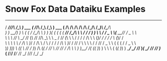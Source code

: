 # Snow Fox Data Dataiku Examples

 ______  __   __     _____     _      _      _____   _____    __  __     _____     _____    _______    _____    
/ ____/\/_/\ /\_\   ) ___ (   /_/\  /\_\   /\_____\ ) ___ ( /\  /\  /\  /\ __/\   /\___/\ /\_______)\ /\___/\   
) ) __\/) ) \ ( (  / /\_/\ \  ) ) )( ( (  ( (  ___// /\_/\ \\ \ \/ / /  ) )  \ \ / / _ \ \\(___  __\// / _ \ \  
 \ \ \ /_/   \ \_\/ /_/ (_\ \/_/ //\\ \_\  \ \ \_ / /_/ (_\ \\ \  / /  / / /\ \ \\ \(_)/ /  / / /    \ \(_)/ /  
 _\ \ \\ \ \   / /\ \ )_/ / /\ \ /  \ / /  / / /_\\ \ )_/ / // /  \ \  \ \ \/ / // / _ \ \ ( ( (     / / _ \ \  
)____) ))_) \ (_(  \ \/_\/ /  )_) /\ (_(  / /____/ \ \/_\/ // / /\ \ \  ) )__/ /( (_( )_) ) \ \ \   ( (_( )_) ) 
\____\/ \_\/ \/_/   )_____(   \_\/  \/_/  \/_/      )_____( \/__\/__\/  \/___\/  \/_/ \_\/  /_/_/    \/_/ \_\/  
                                                                                                                
